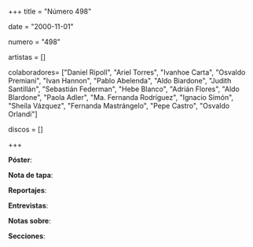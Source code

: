 +++
title = "Número 498"

date = "2000-11-01"

numero = "498"

artistas = []

colaboradores= ["Daniel Ripoll", "Ariel Torres", "Ivanhoe Carta", "Osvaldo Premiani", "Ivan Hannon", "Pablo Abelenda", "Aldo Biardone", "Judith Santillán", "Sebastián Federman", "Hebe Blanco", "Adrián Flores", "Aldo Blardone", "Paola Adler", "Ma. Fernanda Rodríguez", "Ignacio Simón", "Sheila Vázquez", "Fernanda Mastrángelo", "Pepe Castro", "Osvaldo Orlandi"]

discos = []

+++

**Póster**: 

**Nota de tapa**: 

**Reportajes**: 

**Entrevistas**: 

**Notas sobre**:

**Secciones**:
